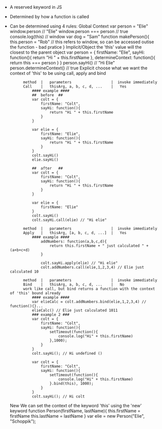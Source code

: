 - A reserved keyword in JS
- Determined by how a function is called
- Can be determined using 4 rules:
    Global Context
        var person = "Elie"
        window.person               // "Elie"
        window.person === person    // true
        console.log(this)           // window
        var dog = "Sam"
        function makePerson(){
            this.person = "Rob" // this refers to window, so can be accessed outise the function - bad pratice
        }
    Implicit/Object
        the 'this' value will the closest to the parent object
        var person = {
            firstName: "Elie",
            sayHi: function(){
                return "Hi " + this.firstName
            },
            determineContext: function(){
                return this === person
            }
        }
        person.sayHi() // "Hi Elie"
        person.determineContext()  // true
    Explicit
        choose what we want the context of 'this' to be using call, apply and bind

            method  |   parameters                  |  invoke immediately
            Call    |   thisArg, a, b, c, d, ...    |   Yes
                #### example ####
                ##  before  ##
                var colt = {
                    firstName: "Colt",
                    sayHi: function(){
                        return "Hi " + this.firstName
                    }
                }

                var elie = {
                    firstName: "Elie",
                    sayHi: function(){
                        return "Hi " + this.firstName
                    }
                }               
                colt.sayHi()
                elie.sayHi() 

                ##  after   ##
                var colt = {
                    firstName: "Colt",
                    sayHi: function(){
                        return "Hi " + this.firstName
                    }
                }

                var elie = {
                    firstName: "Elie"
                }               
                colt.sayHi()
                colt.sayHi.call(elie) // "Hi elie"

            method  |   parameters                  |  invoke immediately
            Apply   |   thisArg, [a, b, c, d, ...]  |   Yes
                #### example ####
                    addNumbers: function(a,b,c,d){
                        return this.firstName + " just calculated " + (a+b+c+d)
                    }

                    colt.sayHi.apply(elie) // "Hi elie"
                    colt.addNumbers.call(elie,1,2,3,4) // Elie just calculated 10

            method  |   parameters                  |  invoke immediately
            Bind    |   thisArg, a, b, c, d, ...    |   No
            work like call, but bind returns a function with the context of 'this' bound already
                #### example ####
                var elieCalc = colt.addNumbers.bind(elie,1,2,3,4) // function(){}...
                elieCalc() // Elie just calculated 1011
                ### example 2 ###
                var colt = {
                    firstName: "Colt",
                    sayHi: function(){
                        setTimeout(function(){
                            console.log("Hi" + this.firstName)
                        },1000);
                    }
                }
                colt.sayHi(); // Hi undefined ()

                var colt = {
                    firstName: "Colt",
                    sayHi: function(){
                        setTimeout(function(){
                            console.log("Hi" + this.firstName)
                        }.bind(this), 1000);
                    }
                }
                colt.sayHi(); // Hi colt
    New
       We can set the context of the keyword 'this' using the 'new' keyword
       function Person(firstName, lastName){
           this.firstName = firstName
           this.lastName = lastName
       }
       var elie = new Person("Elie", "Schoppik");
